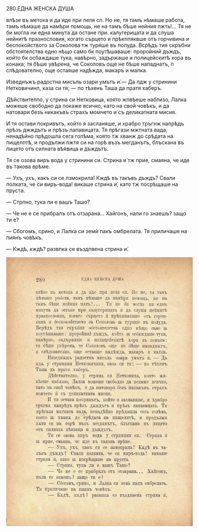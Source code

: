 ﻿280	ЕДНА ЖЕНСКА ДУША

влѣзе въ метоха и да иде при леля сп. Но не, тя тамъ нѣмаше работа, тамъ нѣмаше да намѣри помощь, не на тамъ бѣше нейния пжть!... Тя не би могла ни една минута да остане при. калугерицата и да слуша нейнитѣ празнословия, когато сърцето и прѣкппяквше отъ горчивина и беспокойството за Соколова тж туряше въ полуда. Всрѣдъ тия скръбни обстоятелства едно нѣщо само бк поутѣшаваше: проройний дъждъ, който бк осбаждаше тука, навѣрно, задържаше и полицейскитѣ хора въ конака; тя бѣше увѣрена, че Соколовъ още не бѣше нападнатъ, п слѣдователно, още остаяше надѣжда, макаръ и малка.

Изведнъжъ радостна мисъль озари умътъ и́.— Да пдж у стринини Нетковичинп, каза си тя; — по тѣхенъ Таша да пратя хаберъ.

Дѣйствителпо, у стрина си Нетковица, която жпвѣеше наблизо, Лалка можеше свободно да покаже всичко, като на свой човѣкъ, и да натовари безъ никакъвъ страхъ момчето и́ съ деликатната мисия.

И тя остави покривътъ, който я засланяше, и храбро тръгнж напрѣдъ прѣзъ джждътъ и прѣзъ лапавицата. Тя прѣгази мжтната вада, ненадѣйно прѣдошла сега голѣма, която тж хванж до срѣдата на пищелптѣ, и продължи пжтя си на горѣ възъ мегданътъ, блъскана въ лицето отъ силната вѣявица и дъждътъ.

Тя се озова виръ вода у стринини си. Стрина и́ тж прие, смаяна, че иде въ такова врѣме.

— Ухъ, ухъ, какъ си се пзмокрила! Кждѣ въ такъвъ дъждъ? Свали полката, че си виръ-вода! викаше стрина и́, като тж посрѣщаше на пруста.

— Стрпно, тука ли е вашъ Ташо?

— Че не е се прибралъ отъ отзарана... Хайгонъ, нали го знаешъ? защо ти е?

— Сбогомъ, срино, и Лалка си земѝ пакъ омбрелата. Тя приличаше на пиянъ човѣкъ.

— Кждѣ, кждѣ? развпка се въздпвена стрина и́.

![original](images/317.jpg)

